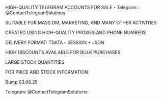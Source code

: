 HIGH-QUALITY TELEGRAM ACCOUNTS FOR SALE - Telegram : @ContactTelegramSolutions

SUITABLE FOR MASS DM, MARKETING, AND MANY OTHER ACTIVITIES

CREATED USING HIGH-QUALITY PROXIES AND PHONE NUMBERS

DELIVERY FORMAT: TDATA - SESSION + JSON

HIGH DISCOUNTS AVAILABLE FOR BULK PURCHASES

LARGE STOCK QUANTITIES

FOR PRICE AND STOCK INFORMATION:

Bump 03.06.25

Telegram: @ContactTelegramSolutions
